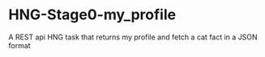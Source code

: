 # HNG-Stage0-my_profile
A REST api HNG task that returns my profile and fetch a cat fact in a JSON format
